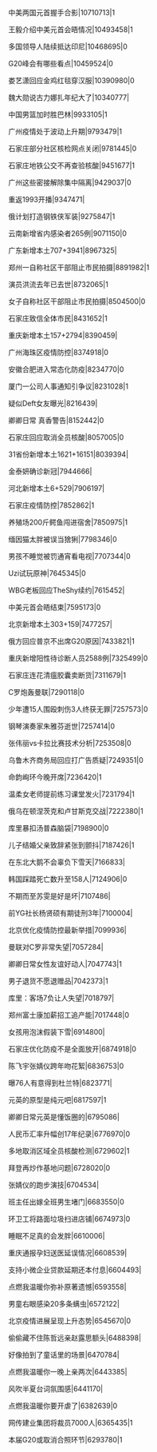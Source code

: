 中美两国元首握手合影|10710713|1

王毅介绍中美元首会晤情况|10493458|1

多国领导人陆续抵达印尼|10468695|0

G20峰会有哪些看点|10459524|0

娄艺潇回应金鸡红毯穿汉服|10390980|0

魏大勋说古力娜扎年纪大了|10340777|

中国男篮加时胜巴林|9933105|1

广州疫情处于波动上升期|9793479|1

石家庄部分社区核检网点关闭|9781445|0

石家庄地铁公交不再查验核酸|9451677|1

广州这些密接解除集中隔离|9429037|0

重返1993开播|9347471|

俄计划打造钢铁侠军装|9275847|1

云南新增省内感染者265例|9071150|0

广东新增本土707+3941|8967325|

郑州一自称社区干部阻止市民拍摄|8891982|1

演员洪流去年已去世|8732065|1

女子自称社区干部阻止市民拍摄|8504500|0

石家庄致信全体市民|8431652|1

重庆新增本土157+2794|8390459|

广州海珠区疫情防控|8374918|0

安徽合肥进入常态化防疫|8234770|0

厦门一公司人事通知引争议|8231028|1

疑似Deft女友曝光|8216439|

卿卿日常 真香警告|8152442|0

石家庄回应取消全员核酸|8057005|0

31省份新增本土1621+16151|8039394|

金泰妍确诊新冠|7944666|

河北新增本土6+529|7906197|

石家庄疫情防控|7852862|1

养殖场200斤鳄鱼闯进宿舍|7850975|1

缅因猫太胖被误当猞猁|7798346|0

男孩不睡觉被罚通宵看电视|7707344|0

Uzi试玩原神|7645345|0

WBG老板回应TheShy续约|7615452|

中美元首会晤结束|7595173|0

北京新增本土303+159|7477257|

俄方回应普京不出席G20原因|7433821|1

重庆新增阳性待诊断人员2588例|7325499|0

石家庄连花清瘟胶囊卖断货|7311679|1

C罗炮轰曼联|7290118|0

少年遭15人围殴刺伤3人终获无罪|7257573|0

钢琴演奏家朱雅芬逝世|7257414|0

张伟丽vs卡拉比赛技术分析|7253508|0

乌鲁木齐商务局回应打广告质疑|7249351|0

命韵峋环今晚开席|7236420|1

温柔女老师提前练习课堂发火|7231794|1

俄乌在顿涅茨克和卢甘斯克交战|7222380|1

库里暴扣汤普森脑袋|7198900|0

儿子结婚父亲致辞紧张到颤抖|7187426|1

在东北大鹅不会辜负下雪天|7166833|

韩国踩踏死亡数升至158人|7124906|0

不期而至苏雯是好是坏|7107486|

前YG社长杨贤硕有期徒刑3年|7100004|

北京优化疫情防控最新举措|7099936|

曼联对C罗非常失望|7057284|

卿卿日常女性友谊好动人|7047743|1

男子退货不愿退赠品|7042373|1

库里：客场7负让人失望|7018797|

郑州富士康加薪招工追产能|7017448|0

女孩用泡沫假装下雪|6914800|

石家庄优化防疫不是全面放开|6874918|0

陈飞宇张婧仪跨年吻花絮|6836753|0

曝76人有意得到杜兰特|6823771|

元英的原型是纯元吧|6817597|1

卿卿日常元英是懂饭圈的|6795086|

人民币汇率升幅创17年纪录|6776970|0

多地取消区域全员核酸检测|6729602|1

拜登再炒作基地问题|6728020|0

张婧仪的跑步演技|6704534|

班主任出嫁全班男生堵门|6683550|0

环卫工将路面垃圾扫进店铺|6674973|0

睡眠不足真的会发胖|6610006|

重庆通报孕妇送医延误情况|6608539|

支持小微企业贷款延期还本付息|6604493|

点燃我温暖你弥补原著遗憾|6593558|

男童右眼感染20多条螨虫|6572122|

北京疫情进展呈现上升态势|6545670|0

偷偷藏不住陈哲远亲赵露思额头|6488398|

好像拍到了童话里的场景|6470784|

点燃我温暖你一晚上亲两次|6443385|

风吹半夏台词氛围感|6441170|

点燃我温暖你要开虐了|6382639|0

网传建业集团将裁员7000人|6365435|1

本届G20或取消合照环节|6293780|1

